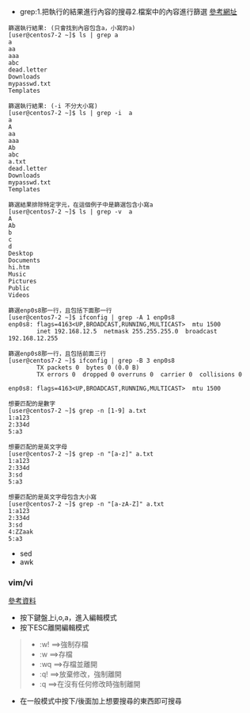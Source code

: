 * grep:1.把執行的結果進行內容的搜尋2.檔案中的內容進行篩選
[參考網址](https://codertw.com/%E7%A8%8B%E5%BC%8F%E8%AA%9E%E8%A8%80/424418/)
```
篩選執行結果: (只會找到內容包含a，小寫的a)
[user@centos7-2 ~]$ ls | grep a
a
aa
aaa
abc
dead.letter
Downloads
mypasswd.txt
Templates

篩選執行結果: (-i 不分大小寫)
[user@centos7-2 ~]$ ls | grep -i  a
a  
A
aa
aaa
Ab
abc
a.txt
dead.letter
Downloads
mypasswd.txt
Templates

篩選結果排除特定字元，在這個例子中是篩選包含小寫a
[user@centos7-2 ~]$ ls | grep -v  a
A
Ab
b
c
d
Desktop
Documents
hi.htm
Music
Pictures
Public
Videos

篩選enp0s8那一行，且包括下面那一行
[user@centos7-2 ~]$ ifconfig | grep -A 1 enp0s8
enp0s8: flags=4163<UP,BROADCAST,RUNNING,MULTICAST>  mtu 1500
        inet 192.168.12.5  netmask 255.255.255.0  broadcast 192.168.12.255

篩選enp0s8那一行，且包括前面三行
[user@centos7-2 ~]$ ifconfig | grep -B 3 enp0s8
        TX packets 0  bytes 0 (0.0 B)
        TX errors 0  dropped 0 overruns 0  carrier 0  collisions 0

enp0s8: flags=4163<UP,BROADCAST,RUNNING,MULTICAST>  mtu 1500

想要匹配的是數字
[user@centos7-2 ~]$ grep -n [1-9] a.txt
1:a123
2:334d
5:a3

想要匹配的是英文字母
[user@centos7-2 ~]$ grep -n "[a-z]" a.txt
1:a123
2:334d
3:sd
5:a3

想要匹配的是英文字母包含大小寫
[user@centos7-2 ~]$ grep -n "[a-zA-Z]" a.txt
1:a123
2:334d
3:sd
4:ZZaak
5:a3

```
* sed
* awk

### vim/vi
[參考資料](https://www.footmark.info/linux/centos/vi-vim/)
* 按下鍵盤上i,o,a，進入編輯模式
* 按下ESC離開編輯模式
>* :w! ==>強制存檔
>* :w  ==>存檔
>* :wq ==>存檔並離開
>* :q! ==>放棄修改，強制離開
>* :q  ==>在沒有任何修改時強制離開
* 在一般模式中按下/後面加上想要搜尋的東西即可搜尋
